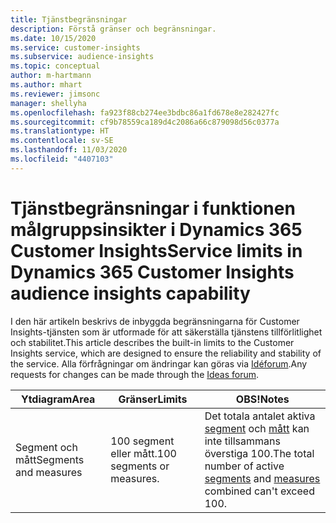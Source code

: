 ```yaml
---
title: Tjänstbegränsningar
description: Förstå gränser och begränsningar.
ms.date: 10/15/2020
ms.service: customer-insights
ms.subservice: audience-insights
ms.topic: conceptual
author: m-hartmann
ms.author: mhart
ms.reviewer: jimsonc
manager: shellyha
ms.openlocfilehash: fa923f88cb274ee3bdbc86a1fd678e8e282427fc
ms.sourcegitcommit: cf9b78559ca189d4c2086a66c879098d56c0377a
ms.translationtype: HT
ms.contentlocale: sv-SE
ms.lasthandoff: 11/03/2020
ms.locfileid: "4407103"
---
```

# <a name="service-limits-in-dynamics-365-customer-insights-audience-insights-capability"></a><span data-ttu-id="2145a-103">Tjänstbegränsningar i funktionen målgruppsinsikter i Dynamics 365 Customer Insights</span><span class="sxs-lookup"><span data-stu-id="2145a-103">Service limits in Dynamics 365 Customer Insights audience insights capability</span></span>

<span data-ttu-id="2145a-104">I den här artikeln beskrivs de inbyggda begränsningarna för Customer Insights-tjänsten som är utformade för att säkerställa tjänstens tillförlitlighet och stabilitet.</span><span class="sxs-lookup"><span data-stu-id="2145a-104">This article describes the built-in limits to the Customer Insights service, which are designed to ensure the reliability and stability of the service.</span></span> <span data-ttu-id="2145a-105">Alla förfrågningar om ändringar kan göras via [Idéforum](https://go.microsoft.com/fwlink/?linkid=2074172).</span><span class="sxs-lookup"><span data-stu-id="2145a-105">Any requests for changes can be made through the [Ideas forum](https://go.microsoft.com/fwlink/?linkid=2074172).</span></span> 
 
| <span data-ttu-id="2145a-106">Ytdiagram</span><span class="sxs-lookup"><span data-stu-id="2145a-106">Area</span></span>  | <span data-ttu-id="2145a-107">Gränser</span><span class="sxs-lookup"><span data-stu-id="2145a-107">Limits</span></span>  | <span data-ttu-id="2145a-108">OBS!</span><span class="sxs-lookup"><span data-stu-id="2145a-108">Notes</span></span> |
|-------------|---------------------------------------------------------------------|---------------------------------------------------------------------|
| <span data-ttu-id="2145a-109">Segment och mått</span><span class="sxs-lookup"><span data-stu-id="2145a-109">Segments and measures</span></span> | <span data-ttu-id="2145a-110">100 segment eller mått.</span><span class="sxs-lookup"><span data-stu-id="2145a-110">100 segments or measures.</span></span> | <span data-ttu-id="2145a-111">Det totala antalet aktiva [segment](segments.md) och [mått](measures.md) kan inte tillsammans överstiga 100.</span><span class="sxs-lookup"><span data-stu-id="2145a-111">The total number of active [segments](segments.md) and [measures](measures.md) combined can't exceed 100.</span></span>  |
